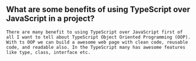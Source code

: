 ## What are some benefits of using TypeScript over JavaScript in a project?
```
There are many benefit to using TypeScript over JavaScript first of all I want to tell about TypeScript Object Oriented Programming (OOP). With ts OOP we can build a awesome web page with clean code, reusable code, and readable also. In the TypeScript many has awesome features like type, class, interface etc.
```

